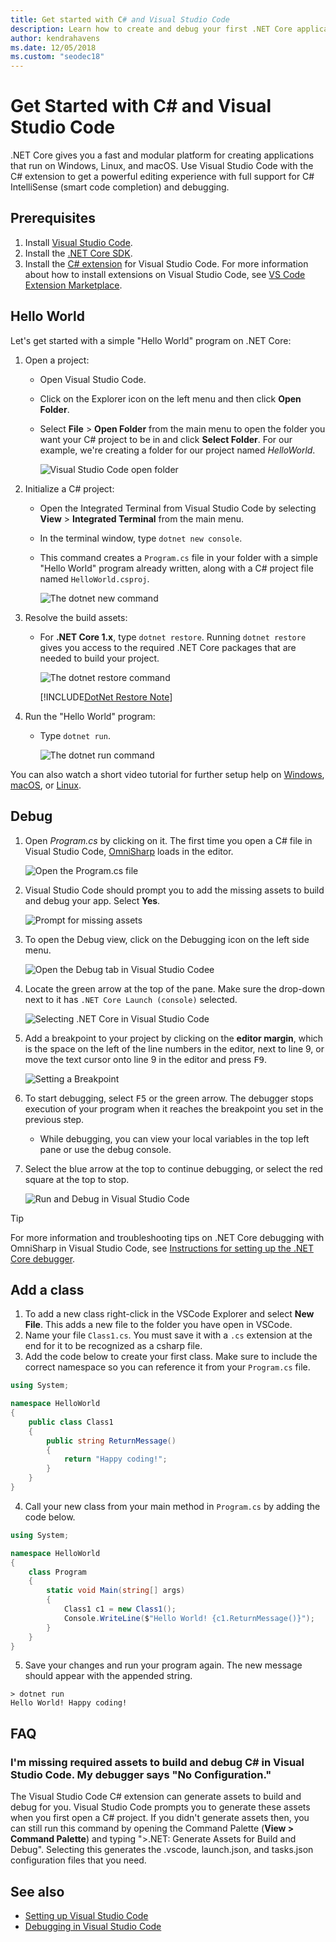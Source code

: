 ```yaml
---
title: Get started with C# and Visual Studio Code
description: Learn how to create and debug your first .NET Core application in C# using Visual Studio Code.
author: kendrahavens
ms.date: 12/05/2018
ms.custom: "seodec18"
---
```

# Get Started with C# and Visual Studio Code

.NET Core gives you a fast and modular platform for creating applications that run on Windows, Linux, and macOS. Use Visual Studio Code with the C# extension to get a powerful editing experience with full support for C# IntelliSense (smart code completion) and debugging.

## Prerequisites

1. Install [Visual Studio Code](https://code.visualstudio.com/).
2. Install the [.NET Core SDK](https://www.microsoft.com/net/download/core).
3. Install the [C# extension](https://marketplace.visualstudio.com/items?itemName=ms-vscode.csharp) for Visual Studio Code. For more information about how to install extensions on Visual Studio Code, see [VS Code Extension Marketplace](https://code.visualstudio.com/docs/editor/extension-gallery).

## Hello World

Let's get started with a simple "Hello World" program on .NET Core:

1. Open a project:

    * Open Visual Studio Code.
    * Click on the Explorer icon on the left menu and then click **Open Folder**.
    * Select **File** > **Open Folder** from the main menu to open the folder you want your C# project to be in and click **Select Folder**. For our example, we're creating a folder for our project named *HelloWorld*.

      ![Visual Studio Code open folder](media/with-visual-studio-code/vs-code-open-folder.png)

2. Initialize a C# project:
    * Open the Integrated Terminal from Visual Studio Code by selecting **View** > **Integrated Terminal** from the main menu.
    * In the terminal window, type `dotnet new console`.
    * This command creates a `Program.cs` file in your folder with a simple "Hello World" program already written, along with a C# project file named `HelloWorld.csproj`.

      ![The dotnet new command](media/with-visual-studio-code/dotnet-new-command.png)

3. Resolve the build assets:

    * For **.NET Core 1.x**, type `dotnet restore`. Running `dotnet restore` gives you access to the  required .NET Core packages that are needed to build your project.

      ![The dotnet restore command](media/with-visual-studio-code/dotnet-restore-command.png)

      [!INCLUDE[DotNet Restore Note](~/includes/dotnet-restore-note.md)]

4. Run the "Hello World" program:

    * Type `dotnet run`.

      ![The dotnet run command](media/with-visual-studio-code/dotnet-run-command.png)

You can also watch a short video tutorial for further setup help on [Windows](https://channel9.msdn.com/Blogs/dotnet/Get-started-with-VS-Code-using-CSharp-and-NET-Core), [macOS](https://channel9.msdn.com/Blogs/dotnet/Get-started-with-VS-Code-using-CSharp-and-NET-Core-on-MacOS), or [Linux](https://channel9.msdn.com/Blogs/dotnet/Get-started-with-VS-Code-Csharp-dotnet-Core-Ubuntu).

## Debug

1. Open *Program.cs* by clicking on it. The first time you open a C# file in Visual Studio Code, [OmniSharp](https://www.omnisharp.net/) loads in the editor.

    ![Open the Program.cs file](media/with-visual-studio-code/open-program-cs.png)

2. Visual Studio Code should prompt you to add the missing assets to build and debug your app. Select **Yes**.

    ![Prompt for missing assets](media/with-visual-studio-code/missing-assets.png)

3. To open the Debug view, click on the Debugging icon on the left side menu.

    ![Open the Debug tab in Visual Studio Codee](media/with-visual-studio-code/open-debug-tab.png)

4. Locate the green arrow at the top of the pane. Make sure the drop-down next to it has `.NET Core Launch (console)` selected.

    ![Selecting .NET Core in Visual Studio Code](media/with-visual-studio-code/select-net-core.png)

5. Add a breakpoint to your project by clicking on the **editor margin**, which is the space on the left of the line numbers in the editor, next to line 9, or move the text cursor onto line 9 in the editor and  press <kbd>F9</kbd>.

    ![Setting a Breakpoint](media/with-visual-studio-code/set-breakpoint-vs-code.png)

6. To start debugging, select <kbd>F5</kbd> or the green arrow. The debugger stops execution of your program when it reaches the breakpoint you set in the previous step.
    * While debugging, you can view your local variables in the top left pane or use the debug console.

7. Select the blue arrow at the top to continue debugging, or select the red square at the top to stop.

    ![Run and Debug in Visual Studio Code](media/with-visual-studio-code/run-debug-vs-code.png)

> [!TIP]
> For more information and troubleshooting tips on .NET Core debugging with OmniSharp in Visual Studio Code, see [Instructions for setting up the .NET Core debugger](https://github.com/OmniSharp/omnisharp-vscode/blob/master/debugger.md).

## Add a class

1. To add a new class right-click in the VSCode Explorer and select **New File**. This adds a new file to the folder you have open in VSCode.
2. Name your file `Class1.cs`. You must save it with a `.cs` extension at the end for it to be recognized as a csharp file.
3. Add the code below to create your first class. Make sure to include the correct namespace so you can reference it from your `Program.cs` file.
``` csharp
using System;

namespace HelloWorld
{
    public class Class1
    {
        public string ReturnMessage()
        {
            return "Happy coding!";
        }
    }
}
```

4. Call your new class from your main method in `Program.cs` by adding the code below.

```csharp
using System;

namespace HelloWorld
{
    class Program
    {
        static void Main(string[] args)
        {
            Class1 c1 = new Class1();
            Console.WriteLine($"Hello World! {c1.ReturnMessage()}");
        }
    }
}
```

5. Save your changes and run your program again. The new message should appear with the appended string.
```console
> dotnet run
Hello World! Happy coding!
```

## FAQ

### I'm missing required assets to build and debug C# in Visual Studio Code. My debugger says "No Configuration."

The Visual Studio Code C# extension can generate assets to build and debug for you. Visual Studio Code prompts you to generate these assets when you first open a C# project. If you didn't generate assets then, you can still run this command by opening the Command Palette (**View > Command Palette**) and typing ">.NET: Generate Assets for Build and Debug". Selecting this generates the .vscode, launch.json, and tasks.json configuration files that you need.

## See also

- [Setting up Visual Studio Code](https://code.visualstudio.com/docs/setup/setup-overview)
- [Debugging in Visual Studio Code](https://code.visualstudio.com/Docs/editor/debugging)
